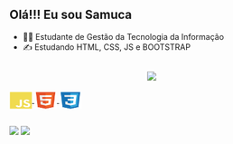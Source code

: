 ## Olá!!! Eu sou Samuca

- 👨‍🎓 Estudante de Gestão da Tecnologia da Informação
- ✍ Estudando HTML, CSS, JS e BOOTSTRAP

##

<div align="center">
  <a href="https://github.com/samuorsini">
  <img height="180em" src="https://github-readme-stats.vercel.app/api?username=samuorsini&show_icons=true&theme=tokyonight&include_all_commits=true&count_private=true"/>
</div>
  
<div style="display: inline_block"><br>
  
  <img align="center" alt="Samu-Js" height="30" width="40" src="https://raw.githubusercontent.com/devicons/devicon/master/icons/javascript/javascript-plain.svg">
  <img align="center" alt="Samu-HTML" height="30" width="40" src="https://raw.githubusercontent.com/devicons/devicon/master/icons/html5/html5-original.svg">
  <img align="center" alt="Samu-CSS" height="30" width="40" src="https://raw.githubusercontent.com/devicons/devicon/master/icons/css3/css3-original.svg">
  
</div>
  
  ##
  
<div>

  <a href="https://instagram.com/asaventurasdesamu" target="_blank"><img src="https://img.shields.io/badge/-Instagram-%23E4405F?style=for-the-badge&logo=instagram&logoColor=white" target="_blank"></a>
  <a href="https://www.linkedin.com/in/samuel-orsini-8122861b0" target="_blank"><img src="https://img.shields.io/badge/-LinkedIn-%230077B5?style=for-the-badge&logo=linkedin&logoColor=white" target="_blank"></a> 
  
</div>

